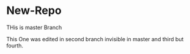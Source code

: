 # New-Repo
THis is master Branch

This One was edited in second branch invisible in master and third but fourth.
